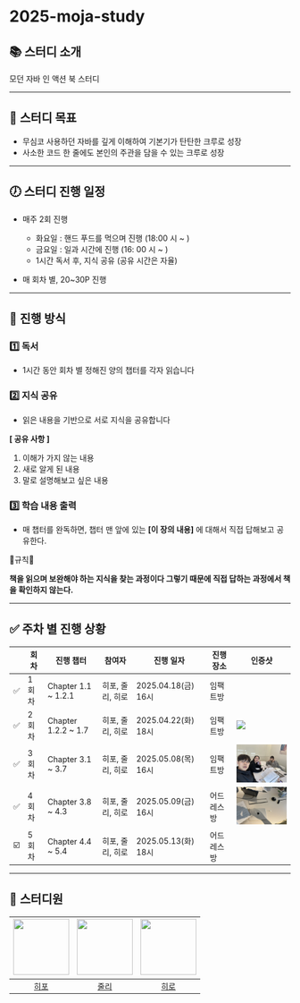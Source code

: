 # 2025-moja-study

## 📚 스터디 소개

모던 자바 인 액션 북 스터디

---

## 🎯 스터디 목표

- 무심코 사용하던 자바를 깊게 이해하여 기본기가 탄탄한 크루로 성장
- 사소한 코드 한 줄에도 본인의 주관을 담을 수 있는 크루로 성장

---

## 🕖 스터디 진행 일정

- 매주 2회 진행
  - 화요일 : 핸드 푸드를 먹으며 진행 (18:00 시 ~ )
  - 금요일 : 일과 시간에 진행 (16: 00 시 ~ )
  - 1시간 독서 후, 지식 공유 (공유 시간은 자율)

- 매 회차 별, 20~30P 진행

---

## 📅 진행 방식

### 1️⃣ 독서

- 1시간 동안 회차 별 정해진 양의 챕터를 각자 읽습니다

### 2️⃣ 지식 공유

- 읽은 내용을 기반으로 서로 지식을 공유합니다
  
**[ 공유 사항 ]**

1. 이해가 가지 않는 내용
2. 새로 알게 된 내용
3. 말로 설명해보고 싶은 내용



### 3️⃣ 학습 내용 출력

- 매 챕터를 완독하면, 챕터 맨 앞에 있는 **[이 장의 내용]** 에 대해서 직접 답해보고 공유한다.

🚨규칙🚨

**책을 읽으며 보완해야 하는 지식을 찾는 과정이다 그렇기 때문에 직접 답하는 과정에서 책을 확인하지 않는다.**

___

## ✅ 주차 별 진행 상황

|    | 회차  | 진행 챕터                 | 참여자              | 진행 일자             | 진행 장소 | 인증샷                                      |
|----|-----|-----------------------|------------------|-------------------|-------|------------------------------------------|
| ✅ | 1회차 | Chapter 1.1 ~ 1.2.1   | 히포, 줄리, 히로 | 2025.04.18(금) 16시 | 임팩트방  |                                          |
| ✅️ | 2회차 | Chapter 1.2.2 ~ 1.7   | 히포, 줄리, 히로 | 2025.04.22(화) 18시 | 임팩트방  | <img src="resource/2.png" width="200"/>  |
| ✅️ | 3회차 | Chapter 3.1 ~ 3.7     | 히포, 줄리, 히로 | 2025.05.08(목) 16시 | 임팩트방  | <img src="resource/3.jpeg" width="200"/> |
| ✅️ | 4회차 | Chapter 3.8 ~ 4.3 | 히포, 줄리, 히로 | 2025.05.09(금) 16시 | 어드레스방 | <img src="resource/4.jpeg" width="200"/>  |
| ☑️ | 5회차 | Chapter 4.4 ~ 5.4 | 히포, 줄리, 히로 | 2025.05.13(화) 18시 | 어드레스방 |                                          |

---
## 🧢 스터디원

| <img src="https://avatars.githubusercontent.com/u/138849238?v=4.png" width="100" height="100"> | <img src="https://avatars.githubusercontent.com/u/128875051?v=4.png" width="100" height="100"> | <img src="https://avatars.githubusercontent.com/u/77621712?v=4.png" width="100" height="100"> |
|:---:|:---:|:---:|
| [히포](https://github.com/kwonkeonhyeong) | [줄리](https://github.com/jbilee) | [히로](https://github.com/jin409) |

